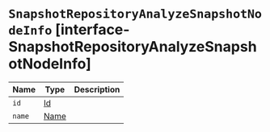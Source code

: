 # `SnapshotRepositoryAnalyzeSnapshotNodeInfo` [interface-SnapshotRepositoryAnalyzeSnapshotNodeInfo]

| Name | Type | Description |
| - | - | - |
| `id` | [Id](./Id.md) | &nbsp; |
| `name` | [Name](./Name.md) | &nbsp; |
